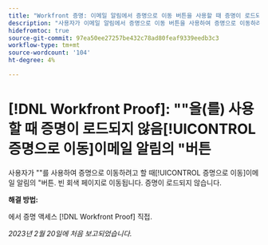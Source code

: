 ```yaml
---
title: "Workfront 증명: 이메일 알림에서 증명으로 이동 버튼을 사용할 때 증명이 로드되지 않음"
description: "사용자가 이메일 알림에서 증명으로 이동 버튼을 사용하여 증명으로 이동하려고 하면 빈 회색 페이지로 이동됩니다. 증명이 로드되지 않습니다."
hidefromtoc: true
source-git-commit: 97ea50ee27257be432c78ad80feaf9339eedb3c3
workflow-type: tm+mt
source-wordcount: '104'
ht-degree: 4%

---
```



# [!DNL Workfront Proof]: &quot;&quot;을(를) 사용할 때 증명이 로드되지 않음[!UICONTROL 증명으로 이동]이메일 알림의 &quot;버튼

사용자가 &quot;&quot;를 사용하여 증명으로 이동하려고 할 때[!UICONTROL 증명으로 이동]이메일 알림의 &quot;버튼. 빈 회색 페이지로 이동됩니다. 증명이 로드되지 않습니다.

**해결 방법:**

에서 증명 액세스 [!DNL Workfront Proof] 직접.

_2023년 2월 20일에 처음 보고되었습니다._


